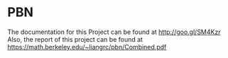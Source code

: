 # PBN
The documentation for this Project can be found at http://goo.gl/SM4Kzr
Also, the report of this project can be found at https://math.berkeley.edu/~liangrc/pbn/Combined.pdf

